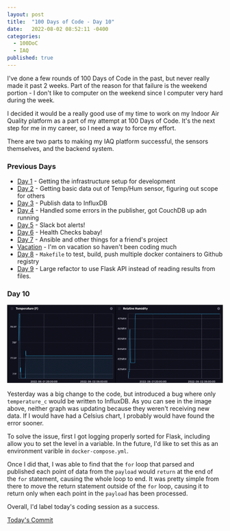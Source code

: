 ```yaml
---
layout: post
title:  "100 Days of Code - Day 10"
date:   2022-08-02 08:52:11 -0400
categories:
  - 100DoC
  - IAQ
published: true
---
```


I've done a few rounds of 100 Days of Code in the past, but never really made it past 2 weeks. Part of the reason for that failure is the weekend portion - I don't like to computer on the weekend since I computer very hard during the week.

I decided it would be a really good use of my time to work on my Indoor Air Quality platform as a part of my attempt at 100 Days of Code. It's the next step for me in my career, so I need a way to force my effort. 

There are two parts to making my IAQ platform successful, the sensors themselves, and the backend system.

### Previous Days

- [Day 1](/100doc-day1) - Getting the infrastructure setup for development
- [Day 2](/100doc-day2) - Getting basic data out of Temp/Hum sensor, figuring out scope for others
- [Day 3](/100doc-day3) - Publish data to InfluxDB
- [Day 4](/100doc-day4) - Handled some errors in the publisher, got CouchDB up adn running
- [Day 5](/100doc-day5) - Slack bot alerts!
- [Day 6](/100doc-day6) - Health Checks babay!
- [Day 7](/100doc-day7) - Ansible and other things for a friend's project
- [Vacation](/100doc-vacation) - I'm on vacation so haven't been coding much
- [Day 8](/100doc-day8) - `Makefile` to test, build, push multiple docker containers to Github registry
- [Day 9](/100doc-day9) - Large refactor to use Flask API instead of reading results from files. 

### Day 10

![Graph showing data not changing over 12 hours, highly improbable](/assets/images/100doc-day10.png)

Yesterday was a big change to the code, but introduced a bug where only `temperature_c` would be written to InfluxDB. As you can see in the image above, neither graph was updating because they weren't receiving new data. If I would have had a Celsius chart, I probably would have found the error sooner. 

To solve the issue, first I got logging properly sorted for Flask, including allow you to set the level in a variable. In the future, I'd like to set this as an environment varible in `docker-compose.yml`.

Once I did that, I was able to find that the `for` loop that parsed and published each point of data from the `payload` would `return` at the end of the `for` statement, causing the whole loop to end. It was pretty simple from there to move the return statement outside of the `for` loop, causing it to return only when each point in the `payload` has been processed. 

Overall, I'd label today's coding session as a success.

[Today's Commit](https://github.com/wesdottoday/iaq-one-sensors/commit/0693d744aa48086aacaa55ac6e0d754a74543f3f#diff-4f2a55716789268ed2e0e085b0d3fbf2dc7c7cfa62e9fc16962441313de61f9d)